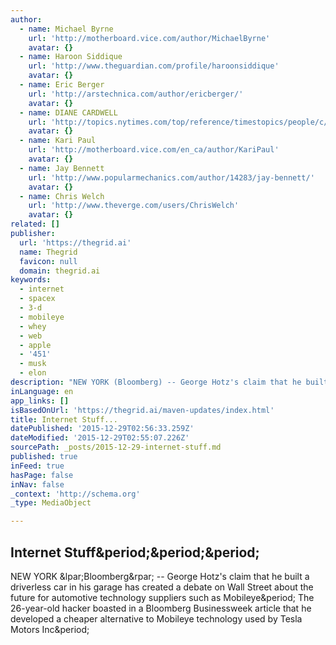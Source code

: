```yaml
---
author:
  - name: Michael Byrne
    url: 'http://motherboard.vice.com/author/MichaelByrne'
    avatar: {}
  - name: Haroon Siddique
    url: 'http://www.theguardian.com/profile/haroonsiddique'
    avatar: {}
  - name: Eric Berger
    url: 'http://arstechnica.com/author/ericberger/'
    avatar: {}
  - name: DIANE CARDWELL
    url: 'http://topics.nytimes.com/top/reference/timestopics/people/c/diane_cardwell/index.html'
    avatar: {}
  - name: Kari Paul
    url: 'http://motherboard.vice.com/en_ca/author/KariPaul'
    avatar: {}
  - name: Jay Bennett
    url: 'http://www.popularmechanics.com/author/14283/jay-bennett/'
    avatar: {}
  - name: Chris Welch
    url: 'http://www.theverge.com/users/ChrisWelch'
    avatar: {}
related: []
publisher:
  url: 'https://thegrid.ai'
  name: Thegrid
  favicon: null
  domain: thegrid.ai
keywords:
  - internet
  - spacex
  - 3-d
  - mobileye
  - whey
  - web
  - apple
  - '451'
  - musk
  - elon
description: "NEW YORK (Bloomberg) -- George Hotz's claim that he built a driverless car in his garage has created a debate on Wall Street about the future for automotive technology suppliers such as Mobileye. The 26-year-old hacker boasted in a Bloomberg Businessweek article that he developed a cheaper alternative to Mobileye technology used by Tesla Motors Inc."
inLanguage: en
app_links: []
isBasedOnUrl: 'https://thegrid.ai/maven-updates/index.html'
title: Internet Stuff...
datePublished: '2015-12-29T02:56:33.259Z'
dateModified: '2015-12-29T02:55:07.226Z'
sourcePath: _posts/2015-12-29-internet-stuff.md
published: true
inFeed: true
hasPage: false
inNav: false
_context: 'http://schema.org'
_type: MediaObject

---
```

<article style=""><h1>Internet Stuff&amp;period;&amp;period;&amp;period;</h1><p>NEW YORK &amp;lpar;Bloomberg&amp;rpar; -- George Hotz's claim that he built a driverless car in his garage has created a debate on Wall Street about the future for automotive technology suppliers such as Mobileye&amp;period; The 26-year-old hacker boasted in a Bloomberg Businessweek article that he developed a cheaper alternative to Mobileye technology used by Tesla Motors Inc&amp;period;</p></article>